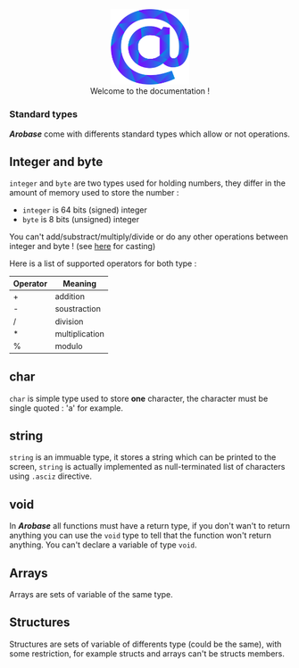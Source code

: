 <div align="center">
    <img width="140px" src="../../others/logo.png"/><br/>
    Welcome to the documentation !
</div>


### Standard types

***Arobase*** come with differents standard types which allow or not operations.

## Integer and byte

`integer` and `byte` are two types used for holding numbers, they differ in the amount of memory used to store the number : 
* `integer` is 64 bits (signed) integer
* `byte` is 8 bits (unsigned) integer

You can't add/substract/multiply/divide or do any other operations between integer and byte ! (see [here](../stdlib/cast.md) for casting)

Here is a list of supported operators for both type :

|Operator|Meaning       |
|--------|--------------|
|+       |addition      |
|-       |soustraction  |
|/       |division      |
|*       |multiplication|
|%       |modulo        |

## char

`char` is simple type used to store **one** character, the character must be single quoted : 'a' for example.

## string

`string` is an immuable type, it stores a string which can be printed to the screen, `string` is actually implemented as null-terminated list of characters using `.asciz` directive.

## void

In ***Arobase*** all functions must have a return type, if you don't wan't to return anything you can use the `void` type to tell that the function won't return anything.
You can't declare a variable of type `void`.

## Arrays

Arrays are sets of variable of the same type.

## Structures

Structures are sets of variable of differents type (could be the same), with some restriction, for example structs and arrays can't be structs members.
